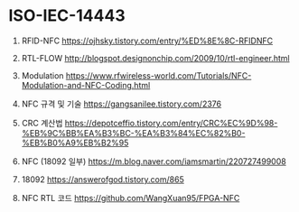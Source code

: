 # ISO-IEC-14443
1. RFID-NFC
https://ojhsky.tistory.com/entry/%ED%8E%8C-RFIDNFC

2. RTL-FLOW
http://blogspot.designonchip.com/2009/10/rtl-engineer.html

3. Modulation
https://www.rfwireless-world.com/Tutorials/NFC-Modulation-and-NFC-Coding.html

4. NFC 규격 및 기술
https://gangsanilee.tistory.com/2376

5. CRC 계산법
https://depotceffio.tistory.com/entry/CRC%EC%9D%98-%EB%9C%BB%EA%B3%BC-%EA%B3%84%EC%82%B0-%EB%B0%A9%EB%B2%95

6. NFC (18092 일부)
https://m.blog.naver.com/iamsmartin/220727499008

7. 18092
   https://answerofgod.tistory.com/865

8. NFC RTL 코드
https://github.com/WangXuan95/FPGA-NFC
